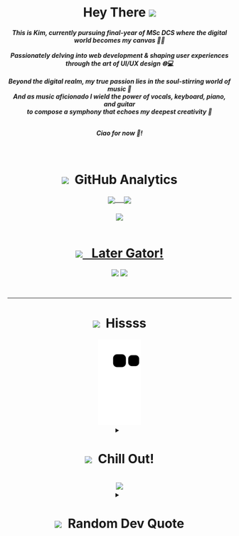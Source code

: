 <div>
<div align="center">
<h1><b>Hey There <img src="https://em-content.zobj.net/source/microsoft-teams/337/waving-hand_1f44b.png" width="50"/></b></h1>

<h5> This is Kim, currently pursuing final-year of MSc DCS where the digital world becomes my canvas 🚀🎨<br><br>
Passionately delving into web development & shaping user experiences through the art of UI/UX design 🌐💻<br><br>
Beyond the digital realm, my true passion lies in the soul-stirring world of music 🎵<br>
And as music aficionado I wield the power of vocals, keyboard, piano, and guitar<br>
to compose a symphony that echoes my deepest creativity 💖<br><br>

Ciao for now 💓!</h5>
</div>
</br>

 <div align="center">
        <h1><b><img src="https://ouch-cdn2.icons8.com/jkTEVZRCBswUm6H4IwB0aEZtA6M_ua41P8sCWtib8Ec/rs:fit:256:203/czM6Ly9pY29uczgu/b3VjaC1wcm9kLmFz/c2V0cy9zdmcvMjMy/LzIyN2M2ZjgyLTQy/NjgtNGYwNS1iNDUz/LTc4ZjkzZTIyOTc5/MS5zdmc.png" width="75"> &nbsp;GitHub Analytics<b></h1>
          <a href="https://github.com/Kimberly-Marcelin-Nathan">
   <img align="center" height="170" src="https://github-readme-stats-kimberly-marcelin-nathan.vercel.app/api/top-langs/?username=Kimberly-Marcelin-Nathan&layout=compact&langs_count=16&theme=dracula"/>&nbsp &nbsp &nbsp
  <img align="center" src="https://github-readme-stats-kimberly-marcelin-nathan.vercel.app/api?username=Kimberly-Marcelin-Nathan&show_icons=true&theme=dracula&include_all_commits=true&count_private=true&hide=issues"/><br></br>
   
  <img align="center" style="width:810px; margin-top:5px" margin-top="10px" src="https://github-readme-streak-stats.herokuapp.com/?user=kimberly-marcelin-nathan&theme=dracula"/>
   </div>
 
</br>

<div align="center">
         <h1><b><img src="https://ouch-cdn2.icons8.com/EcYQjx_gy7btRVcrZSKla6CwCRCMHqc9wirdjgRrQ54/rs:fit:256:256/czM6Ly9pY29uczgu/b3VjaC1wcm9kLmFz/c2V0cy9zdmcvNDY1/L2MxZmVkODNkLWZj/MDYtNDliOC1iMDlj/LWY3MGFhMTM2NjA3/Ni5zdmc.png" width="80"> &nbsp; Later Gator!</b></h1>
<p align="center">
<a href="https://www.linkedin.com/in/kimberlymarcelinnathan"><img src="https://img.shields.io/badge/-Kimberly%20Marcelin%20Nathan-0077B5?style=flat&logo=Linkedin&logoColor=white"/></a>
<a href="mailto:kimmarcnathan02@gmail.com"><img src="https://img.shields.io/badge/-kimmarcnathan02@gmail.com-D14836?style=flat&logo=Gmail&logoColor=white"/></a>
</p></div>
<br><hr>
<!--![Snake animation](https://github.com/Kimberly-Marcelin-Nathan/Kimberly-Marcelin-Nathan/blob/output/github-contribution-grid-snake.svg)-->
<div align="center">
<h1><b><img src="https://em-content.zobj.net/thumbs/160/apple/81/snake_1f40d.png" width="70"> &nbsp;Hissss</b></h1>
<img src="https://github.com/Kimberly-Marcelin-Nathan/Kimberly-Marcelin-Nathan/blob/output/github-contribution-grid-snake.svg" /></div>

</div>


<details>
<summary align="center"> &nbsp <h1><img src="https://ouch-cdn2.icons8.com/dh7WTkIa_4G6To95fg4OEhT1vQ-p4aejKR9H8gMUKjM/rs:fit:256:133/czM6Ly9pY29uczgu/b3VjaC1wcm9kLmFz/c2V0cy9zdmcvMjI0/LzFmZGFmMDJiLWIy/YTUtNDVmOC05OGU0/LWYzNjQ1MWIzNjQ2/MS5zdmc.png" width="70"> &nbsp;Chill Out!</h1></summary>
 <div align="center"><hr>

  
<a href="https://openspotify.com/user/31aihd6srkv2azro4o3ihbuoaadu">
    <img src="https://spotify-recently-played-readme.vercel.app/api?user=31aihd6srkv2azro4o3ihbuoaadu" alt="Spotify recently played"  width="500"/>
  </a>
  <br>

</div></details>
<br>
 <div align="center">
  <img src="https://profile-counter.glitch.me/Kimberly-Marcelin-Nathan/count.svg?theme=dracula" width="250" />
</div>

<details align="center">
<summary align="center"> &nbsp <h1><img src="https://img.icons8.com/external-flaticons-flat-flat-icons/1x/external-quotes-customer-feedback-flaticons-flat-flat-icons.png" width="70"> &nbsp;Random Dev Quote</h1></summary><hr>

![](https://quotes-github-readme.vercel.app/api?type=horizontal&theme=dracula)
</details>

